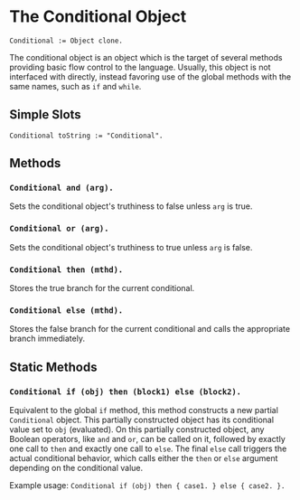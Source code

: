 
# The Conditional Object

    Conditional := Object clone.

The conditional object is an object which is the target of several
methods providing basic flow control to the language. Usually, this
object is not interfaced with directly, instead favoring use of the
global methods with the same names, such as `if` and `while`.

## Simple Slots

    Conditional toString := "Conditional".

## Methods

### `Conditional and (arg).`

Sets the conditional object's truthiness to false unless `arg` is true.

### `Conditional or (arg).`

Sets the conditional object's truthiness to true unless `arg` is false.

### `Conditional then (mthd).`

Stores the true branch for the current conditional.

### `Conditional else (mthd).`

Stores the false branch for the current conditional and calls the
appropriate branch immediately.

## Static Methods

### `Conditional if (obj) then (block1) else (block2).`

Equivalent to the global `if` method, this method constructs a new
partial `Conditional` object. This partially constructed object has
its conditional value set to `obj` (evaluated). On this partially
constructed object, any Boolean operators, like `and` and `or`, can be
called on it, followed by exactly one call to `then` and exactly one
call to `else`. The final `else` call triggers the actual conditional
behavior, which calls either the `then` or `else` argument depending
on the conditional value.

Example usage: `Conditional if (obj) then { case1. } else { case2. }.`
